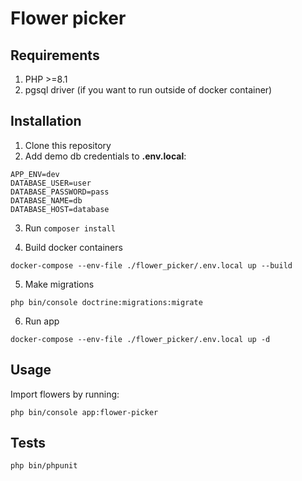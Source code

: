 # Flower picker

## Requirements
1. PHP >=8.1
2. pgsql driver (if you want to run outside of docker container)

## Installation
1. Clone this repository
2. Add demo db credentials to **.env.local**:
```
APP_ENV=dev
DATABASE_USER=user
DATABASE_PASSWORD=pass
DATABASE_NAME=db
DATABASE_HOST=database
```
3. Run ```composer install```

4. Build docker containers
```
docker-compose --env-file ./flower_picker/.env.local up --build
```
5. Make migrations
```
php bin/console doctrine:migrations:migrate
```
6. Run app
```
docker-compose --env-file ./flower_picker/.env.local up -d
```

## Usage
Import flowers by running:
```
php bin/console app:flower-picker 
```

## Tests
```
php bin/phpunit
```